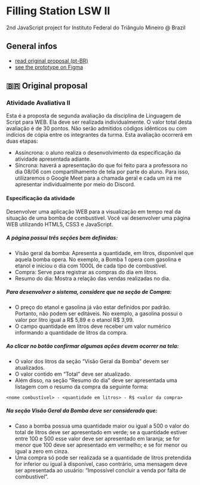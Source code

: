 # Filling Station LSW II
2nd JavaScript project for Instituto Federal do Triângulo Mineiro @ Brazil

## General infos
* [read original proposal (pt-BR)](#general-infos)
* [see the prototype on Figma](https://www.figma.com/file/zKg0S3bWPGTMGzunwCxTRb/IFTM-Avalia%C3%A7%C3%A3o-2)

## 🇧🇷 Original proposal 
### Atividade Avaliativa II
Esta é a proposta de segunda avaliação da disciplina de Linguagem de Script para WEB. Ela deve ser realizada individualmente. 
O valor total desta avaliação é de 30 pontos. Não serão admitidos códigos idênticos ou com indícios de cópia entre os integrantes da turma. Esta avaliação ocorrerá em duas etapas:
- Assíncrona: o aluno realiza o desenvolvimento da especificação da atividade apresentada adiante.
- Síncrona: haverá a apresentação do que foi feito para a professora no dia 08/06 com compartilhamento de tela por parte do aluno. Para isso, utilizaremos o Google Meet para a chamada geral e cada um irá me apresentar individualmente por meio do Discord.

#### Especificação da atividade
Desenvolver uma aplicação WEB para a visualização em tempo real da situação de uma bomba de combustível. Você vai desenvolver uma página WEB utilizando HTML5, CSS3 e JavaScript.

##### A página possui três seções bem definidas:
- Visão geral da bomba: Apresenta a quantidade, em litros, disponível que aquela bomba opera. No exemplo, a Bomba 1 opera com gasolina e etanol e iniciou o dia com 1000L de cada tipo de combustível.
- Compra: Serve para registrar as compras do dia em litros.
- Resumo do dia: Mostra a relação das vendas realizadas no dia.

##### Para desenvolver o sistema, considere que na seção de Compra:
- O preço do etanol e gasolina já vão estar definidos por padrão. Portanto, não podem ser editáveis. No exemplo, a gasolina possui o valor por litro igual a R$ 5,89 e o etanol R$ 3,99.
- O campo quantidade em litros deve receber um valor numérico informando a quantidade de litros da compra.

##### Ao clicar no botão confirmar algumas ações devem ocorrer na tela:
- O valor dos litros da seção “Visão Geral da Bomba” devem ser atualizados.
- O valor contido em “Total” deve ser atualizado.
- Além disso, na seção “Resumo do dia” deve ser apresentada uma listagem com o resumo da compra da seguinte forma:
```
<nome combustível> - <quantidade em litros> - R$ <valor da compra>
```

##### Na seção Visão Geral da Bomba deve ser considerado que:
- Caso a bomba possua uma quantidade maior ou igual a 500 o valor do total de litros deve ser apresentado em verde; se a quantidade estiver entre 100 e 500 esse valor deve ser apresentado em laranja; se for menor que 100 deve ser apresentado em vermelho; e se for menor ou igual a zero em cinza.
- Uma compra só pode ser realizada se a quantidade de litros pretendida for inferior ou igual à disponível, caso contrário, uma mensagem deve ser apresentada ao usuário: “Impossível concluir a venda por falta de combustível”.
